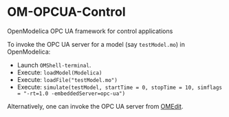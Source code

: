 # OM-OPCUA-Control
OpenModelica OPC UA framework for control applications

To invoke the OPC UA server for a model (say `testModel.mo`) in OpenModelica: 
- Launch `OMShell-terminal`. 
- Execute: `loadModel(Modelica)`
- Execute: `loadFile("testModel.mo")`
- Execute: `simulate(testModel, startTime = 0, stopTime = 10, simflags = "-rt=1.0 -embeddedServer=opc-ua")`

Alternatively, one can invoke the OPC UA server from [OMEdit](https://openmodelica.org/doc/OpenModelicaUsersGuide/latest/omedit.html). 
